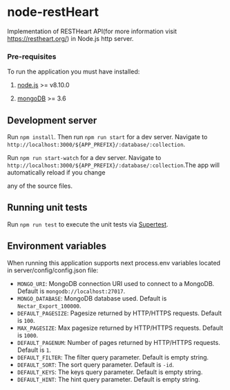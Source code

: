 # node-restHeart

Implementation of RESTHeart API(for more information visit https://restheart.org/)
in Node.js http server.

### Pre-requisites

To run the application you must have installed:

1) [node.js](https://nodejs.org/en/) >= v8.10.0 

2) [mongoDB](https://www.mongodb.com/) >= 3.6

## Development server
Run `npm install`. Then run `npm run start` for a dev server. Navigate to `http://localhost:3000/${APP_PREFIX}/:database/:collection`.

Run `npm run start-watch` for a dev server. Navigate to `http://localhost:3000/${APP_PREFIX}/:database/:collection`.The app will automatically reload if you change 

any of the source files.

## Running unit tests

Run `npm run test` to execute the unit tests via [Supertest](https://github.com/visionmedia/supertest).

## Environment variables

When running this application supports next process.env variables located in server/config/config.json file:

- `MONGO_URI`: MongoDB connection URI used to connect to a MongoDB. Default is `mongodb://localhost:27017`.
- `MONGO_DATABASE`: MongoDB database used. Default is `Nectar_Export_100000`.
- `DEFAULT_PAGESIZE`: Pagesize returned by HTTP/HTTPS requests. Default is `100`.
- `MAX_PAGESIZE`: Max pagesize returned by HTTP/HTTPS requests. Default is `1000`.
- `DEFAULT_PAGENUM`: Number of pages returned by HTTP/HTTPS requests. Default is `1`.
- `DEFAULT_FILTER`: The filter query parameter. Default is empty string.
- `DEFAULT_SORT`: The sort query parameter. Default is `-id`.
- `DEFAULT_KEYS`: The keys query parameter. Default is empty string.
- `DEFAULT_HINT`: The hint query parameter. Default is empty string.
